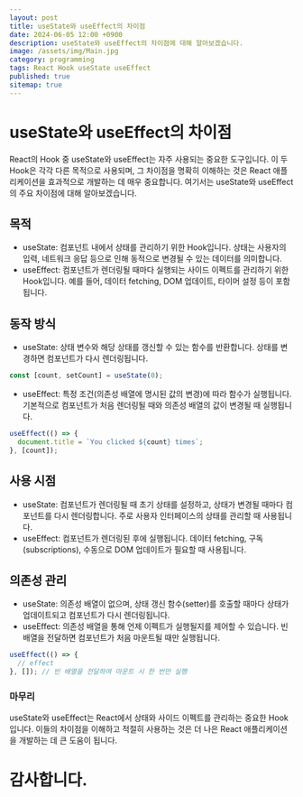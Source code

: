 ```yaml
---
layout: post
title: useState와 useEffect의 차이점
date: 2024-06-05 12:00 +0900
description: useState와 useEffect의 차이점에 대해 알아보겠습니다.
image: /assets/img/Main.jpg
category: programming
tags: React Hook useState useEffect
published: true
sitemap: true
---
```


# useState와 useEffect의 차이점
React의 Hook 중 useState와 useEffect는 자주 사용되는 중요한 도구입니다. 이 두 Hook은 각각 다른 목적으로 사용되며, 그 차이점을 명확히 이해하는 것은 React 애플리케이션을 효과적으로 개발하는 데 매우 중요합니다. 여기서는 useState와 useEffect의 주요 차이점에 대해 알아보겠습니다.

## 목적
- useState: 컴포넌트 내에서 상태를 관리하기 위한 Hook입니다. 상태는 사용자의 입력, 네트워크 응답 등으로 인해 동적으로 변경될 수 있는 데이터를 의미합니다.
- useEffect: 컴포넌트가 렌더링될 때마다 실행되는 사이드 이펙트를 관리하기 위한 Hook입니다. 예를 들어, 데이터 fetching, DOM 업데이트, 타이머 설정 등이 포함됩니다.

## 동작 방식
- useState: 상태 변수와 해당 상태를 갱신할 수 있는 함수를 반환합니다. 상태를 변경하면 컴포넌트가 다시 렌더링됩니다.
```javascript
const [count, setCount] = useState(0);

```
- useEffect: 특정 조건(의존성 배열에 명시된 값의 변경)에 따라 함수가 실행됩니다. 기본적으로 컴포넌트가 처음 렌더링될 때와 의존성 배열의 값이 변경될 때 실행됩니다.

```javascript
useEffect(() => {
  document.title = `You clicked ${count} times`;
}, [count]);
```
## 사용 시점
- useState: 컴포넌트가 렌더링될 때 초기 상태를 설정하고, 상태가 변경될 때마다 컴포넌트를 다시 렌더링합니다. 주로 사용자 인터페이스의 상태를 관리할 때 사용됩니다.
- useEffect: 컴포넌트가 렌더링된 후에 실행됩니다. 데이터 fetching, 구독(subscriptions), 수동으로 DOM 업데이트가 필요할 때 사용됩니다.

## 의존성 관리
- useState: 의존성 배열이 없으며, 상태 갱신 함수(setter)를 호출할 때마다 상태가 업데이트되고 컴포넌트가 다시 렌더링됩니다.
- useEffect: 의존성 배열을 통해 언제 이펙트가 실행될지를 제어할 수 있습니다. 빈 배열을 전달하면 컴포넌트가 처음 마운트될 때만 실행됩니다.

```javascript
useEffect(() => {
  // effect
}, []); // 빈 배열을 전달하여 마운트 시 한 번만 실행
```

### 마무리
useState와 useEffect는 React에서 상태와 사이드 이펙트를 관리하는 중요한 Hook입니다. 이들의 차이점을 이해하고 적절히 사용하는 것은 더 나은 React 애플리케이션을 개발하는 데 큰 도움이 됩니다.


# 감사합니다.

